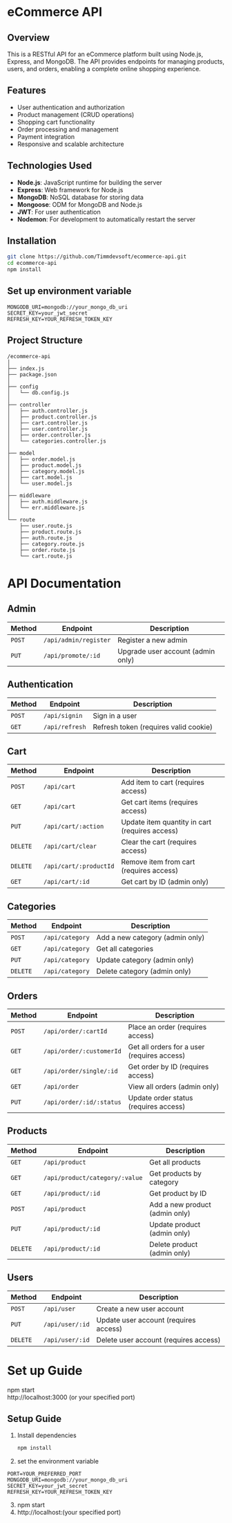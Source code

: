 # eCommerce API  

## Overview  
This is a RESTful API for an eCommerce platform built using Node.js, Express, and MongoDB. The API provides endpoints for managing products, users, and orders, enabling a complete online shopping experience.  

## Features  
- User authentication and authorization  
- Product management (CRUD operations)  
- Shopping cart functionality  
- Order processing and management  
- Payment integration 
- Responsive and scalable architecture  

## Technologies Used  
- **Node.js**: JavaScript runtime for building the server  
- **Express**: Web framework for Node.js  
- **MongoDB**: NoSQL database for storing data  
- **Mongoose**: ODM for MongoDB and Node.js  
- **JWT**: For user authentication  
- **Nodemon**: For development to automatically restart the server  

## Installation  
```bash
git clone https://github.com/Timmdevsoft/ecommerce-api.git  
cd ecommerce-api  
npm install  
```

## Set up environment variable 
```PORT=YOUR_PREFERRED_PORT  
MONGODB_URI=mongodb://your_mongo_db_uri  
SECRET_KEY=your_jwt_secret  
REFRESH_KEY=YOUR_REFRESH_TOKEN_KEY
```

## Project Structure

```
/ecommerce-api  
│  
├── index.js  
├── package.json  
│  
├── config  
│   └── db.config.js  
│  
├── controller  
│   ├── auth.controller.js  
│   ├── product.controller.js  
│   ├── cart.controller.js  
│   ├── user.controller.js  
│   ├── order.controller.js  
│   └── categories.controller.js  
│  
├── model  
│   ├── order.model.js  
│   ├── product.model.js  
│   ├── category.model.js  
│   ├── cart.model.js  
│   └── user.model.js  
│  
├── middleware  
│   ├── auth.middleware.js  
│   └── err.middleware.js  
│  
└── route  
    ├── user.route.js  
    ├── product.route.js  
    ├── auth.route.js  
    ├── category.route.js  
    ├── order.route.js  
    └── cart.route.js  
```

# API Documentation

## Admin
| Method | Endpoint | Description |
|--------|----------|-------------|
| `POST` | `/api/admin/register` | Register a new admin |
| `PUT` | `/api/promote/:id` | Upgrade user account (admin only) |

## Authentication
| Method | Endpoint | Description |
|--------|----------|-------------|
| `POST` | `/api/signin` | Sign in a user |
| `GET` | `/api/refresh` | Refresh token (requires valid cookie) |

## Cart
| Method | Endpoint | Description |
|--------|----------|-------------|
| `POST` | `/api/cart` | Add item to cart (requires access) |
| `GET` | `/api/cart` | Get cart items (requires access) |
| `PUT` | `/api/cart/:action` | Update item quantity in cart (requires access) |
| `DELETE` | `/api/cart/clear` | Clear the cart (requires access) |
| `DELETE` | `/api/cart/:productId` | Remove item from cart (requires access) |
| `GET` | `/api/cart/:id` | Get cart by ID (admin only) |

## Categories
| Method | Endpoint | Description |
|--------|----------|-------------|
| `POST` | `/api/category` | Add a new category (admin only) |
| `GET` | `/api/category` | Get all categories |
| `PUT` | `/api/category` | Update category (admin only) |
| `DELETE` | `/api/category` | Delete category (admin only) |

## Orders
| Method | Endpoint | Description |
|--------|----------|-------------|
| `POST` | `/api/order/:cartId` | Place an order (requires access) |
| `GET` | `/api/order/:customerId` | Get all orders for a user (requires access) |
| `GET` | `/api/order/single/:id` | Get order by ID (requires access) |
| `GET` | `/api/order` | View all orders (admin only) |
| `PUT` | `/api/order/:id/:status` | Update order status (requires access) |

## Products
| Method | Endpoint | Description |
|--------|----------|-------------|
| `GET` | `/api/product` | Get all products |
| `GET` | `/api/product/category/:value` | Get products by category |
| `GET` | `/api/product/:id` | Get product by ID |
| `POST` | `/api/product` | Add a new product (admin only) |
| `PUT` | `/api/product/:id` | Update product (admin only) |
| `DELETE` | `/api/product/:id` | Delete product (admin only) |

## Users
| Method | Endpoint | Description |
|--------|----------|-------------|
| `POST` | `/api/user` | Create a new user account |
| `PUT` | `/api/user/:id` | Update user account (requires access) |
| `DELETE` | `/api/user/:id` | Delete user account (requires access) |
  

# Set up Guide
 npm start  
 http://localhost:3000 (or your specified port)  

## Setup Guide  
1. Install dependencies  
   ```bash
   npm install
   ```
2.  set the environment variable
```
PORT=YOUR_PREFERRED_PORT  
MONGODB_URI=mongodb://your_mongo_db_uri  
SECRET_KEY=your_jwt_secret  
REFRESH_KEY=YOUR_REFRESH_TOKEN_KEY  
```
3. npm start  
4. http://localhost:(your specified port)

   


